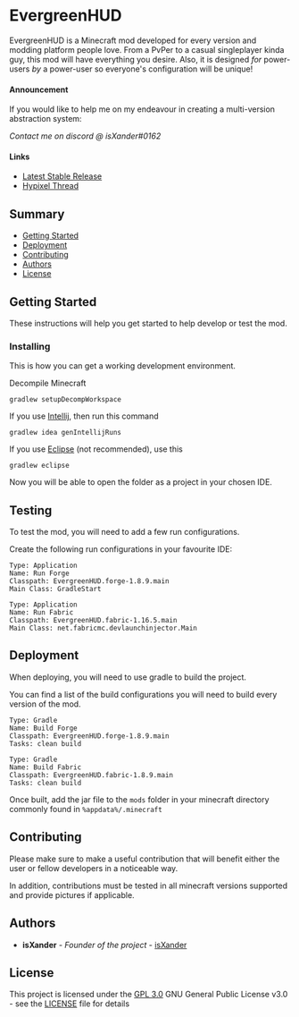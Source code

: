 # EvergreenHUD

EvergreenHUD is a Minecraft mod developed for every version and modding platform people love. 
From a PvPer to a casual singleplayer kinda guy, this mod will have everything you desire. Also,
it is designed *for* power-users *by* a power-user so everyone's configuration will be unique!

#### Announcement
If you would like to help me on my endeavour in creating a multi-version abstraction system:

*Contact me on discord @ isXander#0162*

#### Links
- [Latest Stable Release](https://github.com/Evergreen-Client/EvergreenHUD/releases/latest)
- [Hypixel Thread](https://hypixel.net/threads/v2-beta-out-now-evergreenhud-1-3-1.3787277/)

## Summary

- [Getting Started](#getting-started)
- [Deployment](#deployment)
- [Contributing](#contributing)
- [Authors](#authors)
- [License](#license)

## Getting Started

These instructions will help you get started to help develop
or test the mod.

### Installing

This is how you can get a working development environment.

Decompile Minecraft

    gradlew setupDecompWorkspace

If you use [Intellij](https://www.jetbrains.com/idea/), then run this command

    gradlew idea genIntellijRuns

If you use [Eclipse](https://www.eclipse.org/) (not recommended), use this

    gradlew eclipse

Now you will be able to open the folder as a project in your chosen IDE.

## Testing

To test the mod, you will need to add a few run configurations.

Create the following run configurations in your favourite IDE:

    Type: Application
    Name: Run Forge
    Classpath: EvergreenHUD.forge-1.8.9.main
    Main Class: GradleStart

    Type: Application
    Name: Run Fabric
    Classpath: EvergreenHUD.fabric-1.16.5.main
    Main Class: net.fabricmc.devlaunchinjector.Main

## Deployment

When deploying, you will need to use gradle to build the project.

You can find a list of the build configurations you will need to build every version of the mod.

    Type: Gradle
    Name: Build Forge
    Classpath: EvergreenHUD.forge-1.8.9.main
    Tasks: clean build

    Type: Gradle
    Name: Build Fabric
    Classpath: EvergreenHUD.fabric-1.8.9.main
    Tasks: clean build

Once built, add the jar file to the `mods` folder in your minecraft directory commonly found in `%appdata%/.minecraft`

## Contributing

Please make sure to make a useful contribution that will benefit either the user or fellow developers in a noticeable way.

In addition, contributions must be tested in all minecraft versions supported and provide pictures if applicable.

## Authors

- **isXander** - *Founder of the project* -
  [isXander](https://github.com/isXander)

## License

This project is licensed under the [GPL 3.0](LICENSE)
GNU General Public License v3.0 - see the [LICENSE](LICENSE) file for
details

